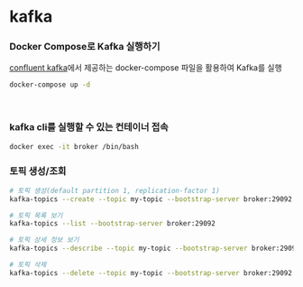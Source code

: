 # kafka

### Docker Compose로 Kafka 실행하기
[confluent kafka](https://github.com/confluentinc/cp-all-in-one/blob/7.6.2-post/cp-all-in-one/docker-compose.yml)에서 제공하는
docker-compose 파일을 활용하여 Kafka를 실행
```bash
docker-compose up -d
```

<br>

### kafka cli를 실행할 수 있는 컨테이너 접속
```bash
docker exec -it broker /bin/bash
```

### 토픽 생성/조회
```bash
# 토픽 생성(default partition 1, replication-factor 1)
kafka-topics --create --topic my-topic --bootstrap-server broker:29092 

# 토픽 목록 보기
kafka-topics --list --bootstrap-server broker:29092

# 토픽 상세 정보 보기
kafka-topics --describe --topic my-topic --bootstrap-server broker:29092

# 토픽 삭제
kafka-topics --delete --topic my-topic --bootstrap-server broker:29092
```

<br>
